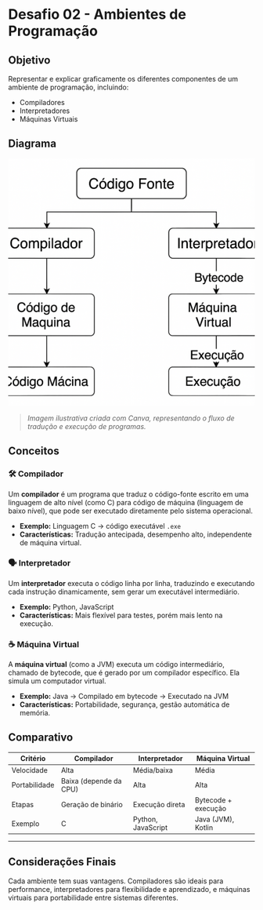 # Desafio 02 - Ambientes de Programação

## Objetivo

Representar e explicar graficamente os diferentes componentes de um ambiente de programação, incluindo:

- Compiladores
- Interpretadores
- Máquinas Virtuais

## Diagrama

![Diagrama do Ambiente de Programação](ambiente-programacao.png)

> *Imagem ilustrativa criada com Canva, representando o fluxo de tradução e execução de programas.*

## Conceitos

### 🛠️ Compilador

Um **compilador** é um programa que traduz o código-fonte escrito em uma linguagem de alto nível (como C) para código de máquina (linguagem de baixo nível), que pode ser executado diretamente pelo sistema operacional.

- **Exemplo:** Linguagem C → código executável `.exe`
- **Características:** Tradução antecipada, desempenho alto, independente de máquina virtual.

### 🗣️ Interpretador

Um **interpretador** executa o código linha por linha, traduzindo e executando cada instrução dinamicamente, sem gerar um executável intermediário.

- **Exemplo:** Python, JavaScript
- **Características:** Mais flexível para testes, porém mais lento na execução.

### ☕ Máquina Virtual

A **máquina virtual** (como a JVM) executa um código intermediário, chamado de bytecode, que é gerado por um compilador específico. Ela simula um computador virtual.

- **Exemplo:** Java → Compilado em bytecode → Executado na JVM
- **Características:** Portabilidade, segurança, gestão automática de memória.

## Comparativo

| Critério         | Compilador             | Interpretador          | Máquina Virtual       |
|------------------|------------------------|------------------------|-----------------------|
| Velocidade       | Alta                   | Média/baixa            | Média                 |
| Portabilidade    | Baixa (depende da CPU) | Alta                   | Alta                  |
| Etapas           | Geração de binário     | Execução direta        | Bytecode + execução   |
| Exemplo          | C                      | Python, JavaScript     | Java (JVM), Kotlin    |

---

## Considerações Finais

Cada ambiente tem suas vantagens. Compiladores são ideais para performance, interpretadores para flexibilidade e aprendizado, e máquinas virtuais para portabilidade entre sistemas diferentes.
